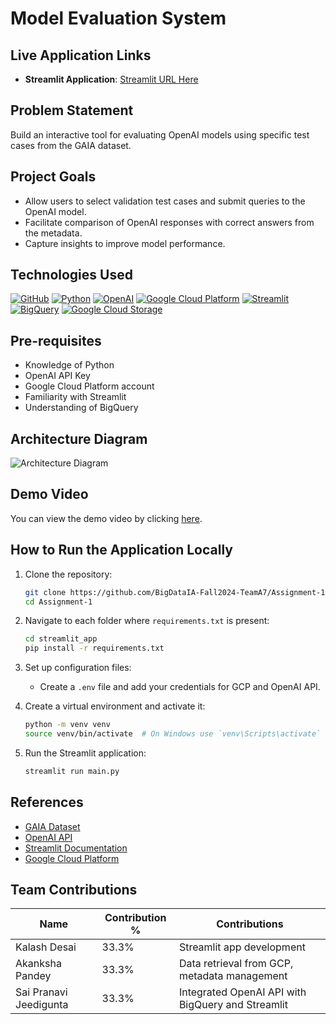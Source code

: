 # Model Evaluation System

## Live Application Links
- **Streamlit Application**: [Streamlit URL Here](http://your-streamlit-url)

## Problem Statement
Build an interactive tool for evaluating OpenAI models using specific test cases from the GAIA dataset.

## Project Goals
- Allow users to select validation test cases and submit queries to the OpenAI model.
- Facilitate comparison of OpenAI responses with correct answers from the metadata.
- Capture insights to improve model performance.

## Technologies Used
[![GitHub](https://img.shields.io/badge/GitHub-100000?style=for-the-badge&logo=github&logoColor=white)](https://github.com/)
[![Python](https://img.shields.io/badge/Python-FFD43B?style=for-the-badge&logo=python&logoColor=blue)](https://www.python.org/)
[![OpenAI](https://img.shields.io/badge/OpenAI-0A0A0A?style=for-the-badge&logo=openai&logoColor=white)](https://openai.com/)
[![Google Cloud Platform](https://img.shields.io/badge/Google%20Cloud%20Platform-%234285F4.svg?style=for-the-badge&logo=google-cloud&logoColor=white)](https://cloud.google.com)
[![Streamlit](https://img.shields.io/badge/Streamlit-FF4B4B?style=for-the-badge&logo=Streamlit&logoColor=white)](https://streamlit.io/)
[![BigQuery](https://img.shields.io/badge/BigQuery-0072C6?style=for-the-badge&logo=googlecloud&logoColor=white)](https://cloud.google.com/bigquery)
[![Google Cloud Storage](https://img.shields.io/badge/Google%20Cloud%20Storage-4285F4?style=for-the-badge&logo=google-cloud&logoColor=white)](https://cloud.google.com/storage)

## Pre-requisites
- Knowledge of Python
- OpenAI API Key
- Google Cloud Platform account
- Familiarity with Streamlit
- Understanding of BigQuery

## Architecture Diagram
![Architecture Diagram](https://github.com/BigDataIA-Fall2024-TeamA7/Assignment-1/blob/main/architecture-diagram/architecture_diagram.png)

## Demo Video

You can view the demo video by clicking [here](https://github.com/BigDataIA-Fall2024-TeamA7/Assignment-1/blob/main/demo/938d3e14-9a83-479f-ae16-28cdb8d3f8e7.MP4).

## How to Run the Application Locally
1. Clone the repository:
   ```bash
   git clone https://github.com/BigDataIA-Fall2024-TeamA7/Assignment-1.git
   cd Assignment-1
   ```
   
2. Navigate to each folder where `requirements.txt` is present:
   ```bash
   cd streamlit_app
   pip install -r requirements.txt
   ```

3. Set up configuration files:
   - Create a `.env` file and add your credentials for GCP and OpenAI API.

4. Create a virtual environment and activate it:
   ```bash
   python -m venv venv
   source venv/bin/activate  # On Windows use `venv\Scripts\activate`
   ```

5. Run the Streamlit application:
   ```bash
   streamlit run main.py
   ```

## References
- [GAIA Dataset](https://huggingface.co/datasets/gaia-benchmark/GAIA)
- [OpenAI API](https://openai.com/api/)
- [Streamlit Documentation](https://docs.streamlit.io/)
- [Google Cloud Platform](https://cloud.google.com/)

## Team Contributions
| Name                        | Contribution % | Contributions                                      |
|---------------------------  |----------------|----------------------------------------------------|
| Kalash Desai                | 33.3%          | Streamlit app development                          |
| Akanksha Pandey             | 33.3%          | Data retrieval from GCP, metadata management       |
| Sai Pranavi Jeedigunta      | 33.3%          | Integrated OpenAI API with BigQuery and Streamlit  |
